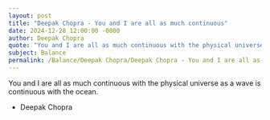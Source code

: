 ```yaml
---
layout: post
title: "Deepak Chopra - You and I are all as much continuous"
date: 2024-12-28 12:00:00 -0000
author: Deepak Chopra
quote: "You and I are all as much continuous with the physical universe as a wave is continuous with the ocean."
subject: Balance
permalink: /Balance/Deepak Chopra/Deepak Chopra - You and I are all as much continuous
---
```


You and I are all as much continuous with the physical universe as a wave is continuous with the ocean.

- Deepak Chopra
